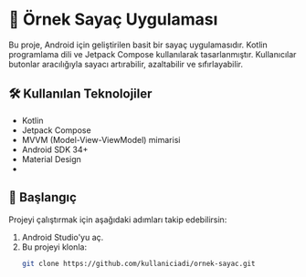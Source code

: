 # 📱 Örnek Sayaç Uygulaması

Bu proje, Android için geliştirilen basit bir sayaç uygulamasıdır. Kotlin programlama dili ve Jetpack Compose kullanılarak tasarlanmıştır. Kullanıcılar butonlar aracılığıyla sayacı artırabilir, azaltabilir ve sıfırlayabilir.

## 🛠 Kullanılan Teknolojiler

- Kotlin
- Jetpack Compose
- MVVM (Model-View-ViewModel) mimarisi
- Android SDK 34+
- Material Design
- 
## 🚀 Başlangıç

Projeyi çalıştırmak için aşağıdaki adımları takip edebilirsin:

1. Android Studio'yu aç.
2. Bu projeyi klonla:
   ```bash
   git clone https://github.com/kullaniciadi/ornek-sayac.git
